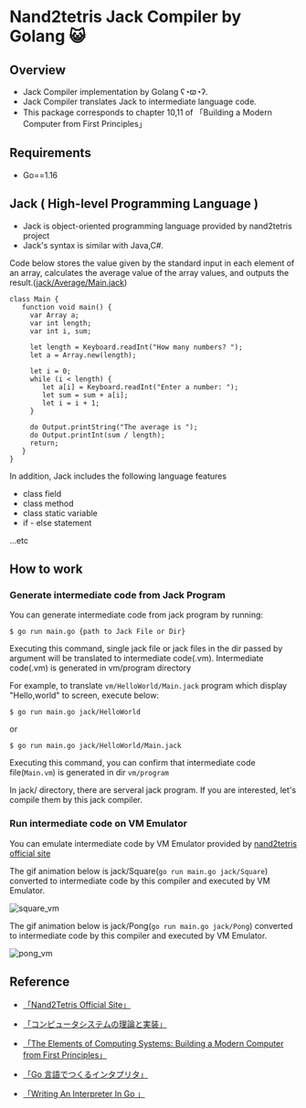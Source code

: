 # Nand2tetris Jack Compiler by Golang 😺

## Overview

- Jack Compiler implementation by Golang ʕ◔ϖ◔ʔ.
- Jack Compiler translates Jack to intermediate language code.
- This package corresponds to chapter 10,11 of 「Building a Modern Computer from First Principles」

## Requirements

- Go==1.16

## Jack ( High-level Programming Language )

- Jack is object-oriented programming language provided by nand2tetris project
- Jack's syntax is similar with Java,C#.
      
Code below stores the value given by the standard input in each element of an array, calculates the average value of the array values, and outputs the result.([jack/Average/Main.jack](https://github.com/YadaYuki/nand2tetris/blob/main/jackcompiler/jack/Average/Main.jack))

```
class Main {
   function void main() {
     var Array a; 
     var int length;
     var int i, sum;

     let length = Keyboard.readInt("How many numbers? ");
     let a = Array.new(length); 
     
     let i = 0;
     while (i < length) {
        let a[i] = Keyboard.readInt("Enter a number: ");
        let sum = sum + a[i];
        let i = i + 1;
     }
     
     do Output.printString("The average is ");
     do Output.printInt(sum / length);
     return;
   }
}
```

In addition, Jack includes the following language features

- class field
- class method
- class static variable
- if - else statement

...etc

## How to work

### Generate  intermediate code from Jack Program

You can generate intermediate code from jack program by running:

```
$ go run main.go {path to Jack File or Dir} 
```

Executing this command,  single jack file or jack files in the dir passed by argument will be translated to intermediate code(.vm). Intermediate code(.vm) is generated in vm/program directory

For example, to translate `vm/HelloWorld/Main.jack` program which display "Hello,world" to screen, execute below:

```
$ go run main.go jack/HelloWorld
```

or 

```
$ go run main.go jack/HelloWorld/Main.jack
```

Executing this command, you can confirm that intermediate code file(`Main.vm`) is generated in dir `vm/program`  

In jack/ directory, there are serveral jack program. If you are interested, let's compile them by this jack compiler.

### Run intermediate code on VM Emulator

You can emulate intermediate code by VM Emulator provided by [nand2tetris official site](https://www.nand2tetris.org/software)

The gif animation below is jack/Square(`go run main.go jack/Square`) converted to intermediate code by this compiler and executed by VM Emulator.

![square_vm](https://user-images.githubusercontent.com/57289763/141052135-bcc77289-34e3-4d3a-bb7e-f3796cda87c4.gif)


The gif animation below is jack/Pong(`go run main.go jack/Pong`) converted to intermediate code by this compiler and executed by VM Emulator.

![pong_vm](https://user-images.githubusercontent.com/57289763/141052284-674d2401-afdd-4998-8614-8805685302ab.gif)

## Reference

- [「Nand2Tetris Official Site」](https://www.nand2tetris.org/)

- [「コンピュータシステムの理論と実装」](https://www.amazon.co.jp/%E3%82%B3%E3%83%B3%E3%83%94%E3%83%A5%E3%83%BC%E3%82%BF%E3%82%B7%E3%82%B9%E3%83%86%E3%83%A0%E3%81%AE%E7%90%86%E8%AB%96%E3%81%A8%E5%AE%9F%E8%A3%85-%E2%80%95%E3%83%A2%E3%83%80%E3%83%B3%E3%81%AA%E3%82%B3%E3%83%B3%E3%83%94%E3%83%A5%E3%83%BC%E3%82%BF%E3%81%AE%E4%BD%9C%E3%82%8A%E6%96%B9-Noam-Nisan/dp/4873117127)

- [「The Elements of Computing Systems: Building a Modern Computer from First Principles」](https://www.amazon.co.jp/Elements-Computing-Systems-Building-Principles/dp/0262640686)

- [「Go 言語でつくるインタプリタ」](https://www.amazon.co.jp/Go%E8%A8%80%E8%AA%9E%E3%81%A7%E3%81%A4%E3%81%8F%E3%82%8B%E3%82%A4%E3%83%B3%E3%82%BF%E3%83%97%E3%83%AA%E3%82%BF-Thorsten-Ball/dp/4873118220)

- [「Writing An Interpreter In Go 」](https://www.amazon.co.jp/Writing-Interpreter-Go-Thorsten-Ball/dp/3982016118/ref=pd_bxgy_img_1/358-0651022-5160614?pd_rd_w=NJ0lb&pf_rd_p=d8f6e0ab-48ef-4eca-99d5-60d97e927468&pf_rd_r=H5DDRH744DZQWEC8887N&pd_rd_r=92fb3969-78f9-42fe-9c0b-f605fd3b7bc8&pd_rd_wg=B98nq&pd_rd_i=3982016118&psc=1)
